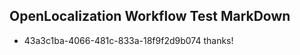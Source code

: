 ## OpenLocalization Workflow Test MarkDown
* 43a3c1ba-4066-481c-833a-18f9f2d9b074 
thanks!<!--HONumber=Mar16_HO4-->
